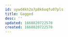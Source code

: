 ```yaml
---
id: uywd4kh2o7p8k6oqfu07pls
title: Gagged
desc: ''
updated: 1668820722570
created: 1668820722570
---
```

